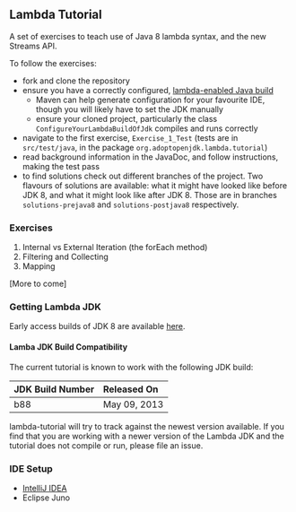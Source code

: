 ## Lambda Tutorial

A set of exercises to teach use of Java 8 lambda syntax, and the new Streams API.

To follow the exercises:

 - fork and clone the repository
 - ensure you have a correctly configured, [lambda-enabled Java build](#getting-lambda-jdk)
   - Maven can help generate configuration for your favourite IDE, though you will likely have to set the JDK manually
   - ensure your cloned project, particularly the class `ConfigureYourLambdaBuildOfJdk` compiles and runs correctly
 - navigate to the first exercise, `Exercise_1_Test` (tests are in `src/test/java`, in the package `org.adoptopenjdk.lambda.tutorial`)
 - read background information in the JavaDoc, and follow instructions, making the test pass
 - to find solutions check out different branches of the project. Two flavours of solutions are available: what it might have looked like before JDK 8, and what it might look like after JDK 8. Those are in branches `solutions-prejava8` and `solutions-postjava8` respectively.


### Exercises

 1. Internal vs External Iteration (the forEach method)
 2. Filtering and Collecting
 3. Mapping

[More to come]


### Getting Lambda JDK
Early access builds of JDK 8 are available [here](https://jdk8.java.net/lambda/). 
 

#### Lamba JDK Build Compatibility
The current tutorial is known to work with the following JDK build:

|JDK Build Number|Released On |
|:---------------|:---------- |
|b88             |May 09, 2013|

lambda-tutorial will try to track against the newest version available. If you find that you are working with a newer version of the Lambda JDK and the tutorial does not compile or run, please file an issue.

### IDE Setup
- [IntelliJ IDEA](https://github.com/neomatrix369/lambda-tutorial/wiki/IntelliJ-IDEA-on-Ubuntu-%5BLinux%5D)
- Eclipse Juno

